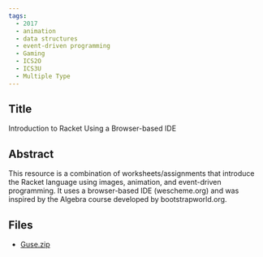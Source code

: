```yaml
---
tags:
  - 2017
  - animation
  - data structures
  - event-driven programming
  - Gaming
  - ICS2O
  - ICS3U
  - Multiple Type
---
```

    
## Title

Introduction to Racket Using a Browser-based IDE

## Abstract

This resource is a combination of worksheets/assignments that introduce the Racket language using images, animation, and event-driven programming.  It uses a browser-based IDE (wescheme.org) and was inspired by the Algebra course developed by bootstrapworld.org.

## Files

- [Guse.zip](resources/2017/Paul_Guse/Guse.zip)
